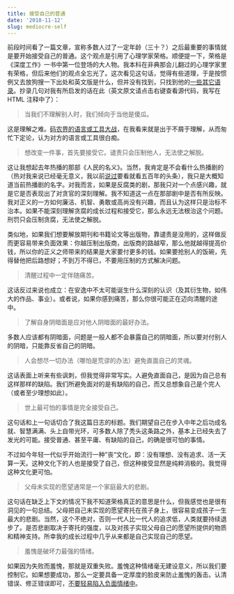 ```yaml
---
title: 接受自己的普通
date: '2018-11-12'
slug: mediocre-self
---
```


前段时间看了一篇文章，宣称多数人过了一定年龄（三十？）之后最重要的事情就是要开始接受自己的普通。这个观点是引用了心理学家荣格。顺便提一下，荣格是《深度工作》一书中第一位登场的大人物。我本科在非典那会儿翻过的心理学家里有荣格，但后来他们的观点全忘光了。这次看见这句话，觉得有些道理，于是按惯例又去放狗搜一下出处和英文版是什么，但并没有找到，只找到他的[一些其它语录](https://www.purposefairy.com/81925/38-life-changing-lessons-to-learn-from-carl-jung/)。抄录几句对我有所启发的话在此（英文原文请点击右键查看源代码，我写在 HTML 注释中了）：

> 当我们不理解别人时，我们倾向于当他是傻瓜。<!-- If one does not understand a person, one tends to regard him as a fool. -->

这是理解之难。[码农界的语言或工具大战](/en/2018/11/english-is-hard/)，在我看来就是出于不屑于理解，从而匆忙下定论，认为对方的语言或工具很白痴。

> 想改变一件事，首先要接受它。谴责只会压制他人，无法使之解脱。 <!-- We cannot change anything unless we accept it. Condemnation does not liberate, it oppresses. -->

这让我想起去年热播的那部《人民的名义》。当然，我肯定是不会看什么热播剧的（热对我来说已经毫无意义，我以前[说过](/cn/2018/01/craving-exploit/)要看就看五百年的头条），我只是大概知道当前热播剧的名字。对我而言，如果是反腐类的剧，那我只对一个点感兴趣，就是它是否表现出了对贪官的深刻理解。我不知道这一点在那部剧中是否有所反映。我对正义的一方如何廉洁、机智、勇敢或高尚没有兴趣，而且认为这样只是治标不治本。如果不能深刻理解贪腐的成长过程和接受它，那么永远无法根治这个问题。刑罚只会压制贪腐，无法使之解脱。

类似地，如果我们想要解放期刊和书籍论文等出版物，靠谴责是没用的，这样做反而更容易带来负面效果：你越压制出版商，出版商的路越窄，那么他就越得提高价钱，所以你的正义之师带来的结果是大家要付更多的钱。如果要抢别人的饭碗，先得替他把后路想好；不到万不得已，不要用压制的方式解决问题。

> 清醒过程中一定伴随痛苦。<!-- There is no coming to consciousness without pain. -->

这话反过来说也成立：在安逸中不太可能诞生什么深刻的认识（及其衍生物，如伟大的作品、事业）。或者说，如果你感到痛苦，那么你很可能正在迈向清醒的途中。

> 了解自身阴暗面是应对他人阴暗面的最好办法。<!-- Knowing your own darkness is the best method for dealing with the darknesses of other people. -->

多数人应该都有阴暗面，问题是一般人都不会暴露自己的阴暗面，所以要对付别人的阴暗，只能靠反省自己的阴暗。

> 人会想尽一切办法（哪怕是荒谬的办法）避免直面自己的灵魂。<!-- People will do anything, no matter how absurd, to avoid facing their own souls. -->

这话表面上听来有些讽刺，但我觉得非常写实。人避免直面自己，是因为自己总有这样那样的缺陷。我们所避免面对的是有缺陷的自己，而又总想象自己是个完人（或者至少理想如此）。

> 世上最可怕的事情是完全接受自己。<!-- The most terrifying thing is to accept oneself completely. -->

这句话和上一句话切合了我这篇日志的标题。我们期望自己在步入中年之后功成名就、智慧满满、头上自带光环，可多数人除了秃头这条路之外，基本上已经失去了发光的可能。接受普通、甚至平庸、有缺陷的自己，的确是很可怕的事情。

不过如今年轻一代似乎开始流行一种”丧“文化，即：没有理想、没有追求、活一天算一天。这种文化下的人也是接受了自己，但这种接受显然是纯粹消极的。我觉得这种文化更可怕。

> 父母未实现的愿望通常是一个家庭最大的悲剧。<!-- The greatest tragedy of the family is the unlived lives of the parents. -->

这句话在缺乏上下文的情况下我不知道荣格真正的意思是什么，但我感觉也是很有洞见的一句总结。父母把自己未实现的愿望寄托在孩子身上，很容易变成孩子一生最大的悲剧。当然，这个不绝对，否则一代人比一代人的追求低，人类就要持续退步了。是否悲剧取决于寄托的强度，以及对孩子实现父母自己的愿望所提供的物质和精神支持。所幸我的成长过程中几乎从来都是自己实现自己的愿望。

> 羞愧是破坏力最强的情绪。<!-- Shame is a soul eating emotion. -->

如果因为失败而羞愧，那就是双重失败。羞愧这种情绪毫无建设意义，所以我们要控制它。如果想要成功，那么一定要具备一定厚度的脸皮来防止羞愧的轰击。认清错误、修正错误即可，[不要轻易陷入负面情绪中](https://www.thecut.com/2018/11/im-broke-and-friendless-and-ive-wasted-my-whole-life.html)。
